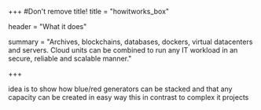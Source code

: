 +++
#Don't remove title!
title = "howitworks_box"

header = "What it does"

summary = "Archives, blockchains, databases, dockers, virtual datacenters and servers.  Cloud units can be combined to run any IT workload in an secure, reliable and scalable manner."

+++

idea is to show how blue/red generators can be stacked and that any capacity can be created in easy way
this in contrast to complex it projects
